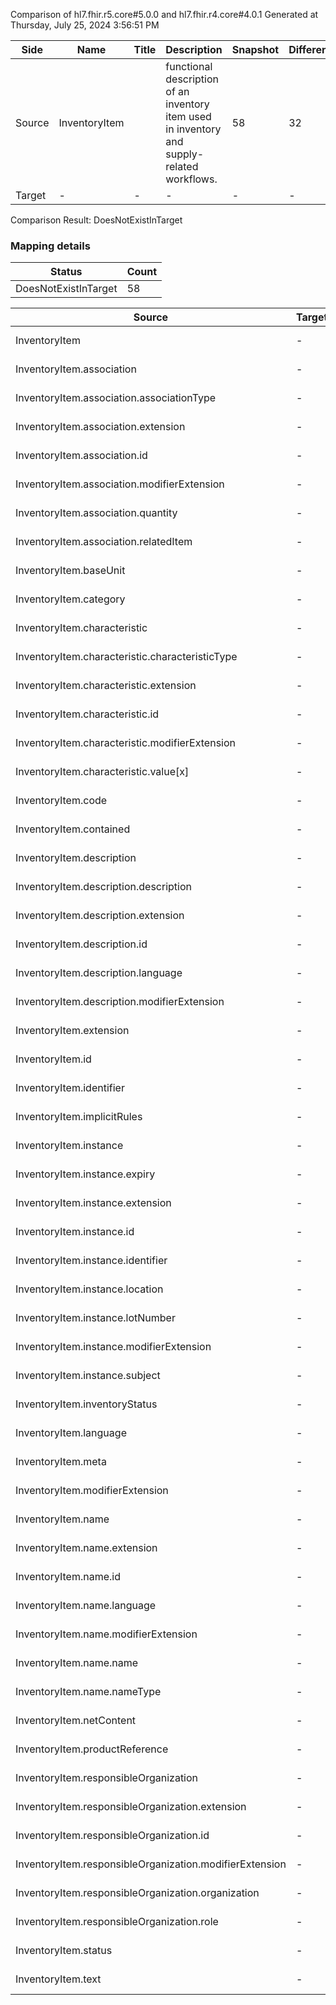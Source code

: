 Comparison of hl7.fhir.r5.core#5.0.0 and hl7.fhir.r4.core#4.0.1
Generated at Thursday, July 25, 2024 3:56:51 PM

| Side | Name | Title | Description | Snapshot | Differential |
| --- | --- | --- | --- | --- | --- |
| Source | InventoryItem |  | functional description of an inventory item used in inventory and supply-related workflows. | 58 | 32 |
| Target | - | - | - | - | - |


Comparison Result: DoesNotExistInTarget


### Mapping details

| Status | Count |
| ------ | ----- |
DoesNotExistInTarget | 58 |


| Source | Target | Status | Message |
| ------ | ------ | ------ | ------- |
| InventoryItem | - | DoesNotExistInTarget | InventoryItem does not exist in target and has no mapping |
| InventoryItem.association | - | DoesNotExistInTarget | InventoryItem.association does not exist in target and has no mapping |
| InventoryItem.association.associationType | - | DoesNotExistInTarget | InventoryItem.association.associationType does not exist in target and has no mapping |
| InventoryItem.association.extension | - | DoesNotExistInTarget | InventoryItem.association.extension does not exist in target and has no mapping |
| InventoryItem.association.id | - | DoesNotExistInTarget | InventoryItem.association.id does not exist in target and has no mapping |
| InventoryItem.association.modifierExtension | - | DoesNotExistInTarget | InventoryItem.association.modifierExtension does not exist in target and has no mapping |
| InventoryItem.association.quantity | - | DoesNotExistInTarget | InventoryItem.association.quantity does not exist in target and has no mapping |
| InventoryItem.association.relatedItem | - | DoesNotExistInTarget | InventoryItem.association.relatedItem does not exist in target and has no mapping |
| InventoryItem.baseUnit | - | DoesNotExistInTarget | InventoryItem.baseUnit does not exist in target and has no mapping |
| InventoryItem.category | - | DoesNotExistInTarget | InventoryItem.category does not exist in target and has no mapping |
| InventoryItem.characteristic | - | DoesNotExistInTarget | InventoryItem.characteristic does not exist in target and has no mapping |
| InventoryItem.characteristic.characteristicType | - | DoesNotExistInTarget | InventoryItem.characteristic.characteristicType does not exist in target and has no mapping |
| InventoryItem.characteristic.extension | - | DoesNotExistInTarget | InventoryItem.characteristic.extension does not exist in target and has no mapping |
| InventoryItem.characteristic.id | - | DoesNotExistInTarget | InventoryItem.characteristic.id does not exist in target and has no mapping |
| InventoryItem.characteristic.modifierExtension | - | DoesNotExistInTarget | InventoryItem.characteristic.modifierExtension does not exist in target and has no mapping |
| InventoryItem.characteristic.value[x] | - | DoesNotExistInTarget | InventoryItem.characteristic.value[x] does not exist in target and has no mapping |
| InventoryItem.code | - | DoesNotExistInTarget | InventoryItem.code does not exist in target and has no mapping |
| InventoryItem.contained | - | DoesNotExistInTarget | InventoryItem.contained does not exist in target and has no mapping |
| InventoryItem.description | - | DoesNotExistInTarget | InventoryItem.description does not exist in target and has no mapping |
| InventoryItem.description.description | - | DoesNotExistInTarget | InventoryItem.description.description does not exist in target and has no mapping |
| InventoryItem.description.extension | - | DoesNotExistInTarget | InventoryItem.description.extension does not exist in target and has no mapping |
| InventoryItem.description.id | - | DoesNotExistInTarget | InventoryItem.description.id does not exist in target and has no mapping |
| InventoryItem.description.language | - | DoesNotExistInTarget | InventoryItem.description.language does not exist in target and has no mapping |
| InventoryItem.description.modifierExtension | - | DoesNotExistInTarget | InventoryItem.description.modifierExtension does not exist in target and has no mapping |
| InventoryItem.extension | - | DoesNotExistInTarget | InventoryItem.extension does not exist in target and has no mapping |
| InventoryItem.id | - | DoesNotExistInTarget | InventoryItem.id does not exist in target and has no mapping |
| InventoryItem.identifier | - | DoesNotExistInTarget | InventoryItem.identifier does not exist in target and has no mapping |
| InventoryItem.implicitRules | - | DoesNotExistInTarget | InventoryItem.implicitRules does not exist in target and has no mapping |
| InventoryItem.instance | - | DoesNotExistInTarget | InventoryItem.instance does not exist in target and has no mapping |
| InventoryItem.instance.expiry | - | DoesNotExistInTarget | InventoryItem.instance.expiry does not exist in target and has no mapping |
| InventoryItem.instance.extension | - | DoesNotExistInTarget | InventoryItem.instance.extension does not exist in target and has no mapping |
| InventoryItem.instance.id | - | DoesNotExistInTarget | InventoryItem.instance.id does not exist in target and has no mapping |
| InventoryItem.instance.identifier | - | DoesNotExistInTarget | InventoryItem.instance.identifier does not exist in target and has no mapping |
| InventoryItem.instance.location | - | DoesNotExistInTarget | InventoryItem.instance.location does not exist in target and has no mapping |
| InventoryItem.instance.lotNumber | - | DoesNotExistInTarget | InventoryItem.instance.lotNumber does not exist in target and has no mapping |
| InventoryItem.instance.modifierExtension | - | DoesNotExistInTarget | InventoryItem.instance.modifierExtension does not exist in target and has no mapping |
| InventoryItem.instance.subject | - | DoesNotExistInTarget | InventoryItem.instance.subject does not exist in target and has no mapping |
| InventoryItem.inventoryStatus | - | DoesNotExistInTarget | InventoryItem.inventoryStatus does not exist in target and has no mapping |
| InventoryItem.language | - | DoesNotExistInTarget | InventoryItem.language does not exist in target and has no mapping |
| InventoryItem.meta | - | DoesNotExistInTarget | InventoryItem.meta does not exist in target and has no mapping |
| InventoryItem.modifierExtension | - | DoesNotExistInTarget | InventoryItem.modifierExtension does not exist in target and has no mapping |
| InventoryItem.name | - | DoesNotExistInTarget | InventoryItem.name does not exist in target and has no mapping |
| InventoryItem.name.extension | - | DoesNotExistInTarget | InventoryItem.name.extension does not exist in target and has no mapping |
| InventoryItem.name.id | - | DoesNotExistInTarget | InventoryItem.name.id does not exist in target and has no mapping |
| InventoryItem.name.language | - | DoesNotExistInTarget | InventoryItem.name.language does not exist in target and has no mapping |
| InventoryItem.name.modifierExtension | - | DoesNotExistInTarget | InventoryItem.name.modifierExtension does not exist in target and has no mapping |
| InventoryItem.name.name | - | DoesNotExistInTarget | InventoryItem.name.name does not exist in target and has no mapping |
| InventoryItem.name.nameType | - | DoesNotExistInTarget | InventoryItem.name.nameType does not exist in target and has no mapping |
| InventoryItem.netContent | - | DoesNotExistInTarget | InventoryItem.netContent does not exist in target and has no mapping |
| InventoryItem.productReference | - | DoesNotExistInTarget | InventoryItem.productReference does not exist in target and has no mapping |
| InventoryItem.responsibleOrganization | - | DoesNotExistInTarget | InventoryItem.responsibleOrganization does not exist in target and has no mapping |
| InventoryItem.responsibleOrganization.extension | - | DoesNotExistInTarget | InventoryItem.responsibleOrganization.extension does not exist in target and has no mapping |
| InventoryItem.responsibleOrganization.id | - | DoesNotExistInTarget | InventoryItem.responsibleOrganization.id does not exist in target and has no mapping |
| InventoryItem.responsibleOrganization.modifierExtension | - | DoesNotExistInTarget | InventoryItem.responsibleOrganization.modifierExtension does not exist in target and has no mapping |
| InventoryItem.responsibleOrganization.organization | - | DoesNotExistInTarget | InventoryItem.responsibleOrganization.organization does not exist in target and has no mapping |
| InventoryItem.responsibleOrganization.role | - | DoesNotExistInTarget | InventoryItem.responsibleOrganization.role does not exist in target and has no mapping |
| InventoryItem.status | - | DoesNotExistInTarget | InventoryItem.status does not exist in target and has no mapping |
| InventoryItem.text | - | DoesNotExistInTarget | InventoryItem.text does not exist in target and has no mapping |

